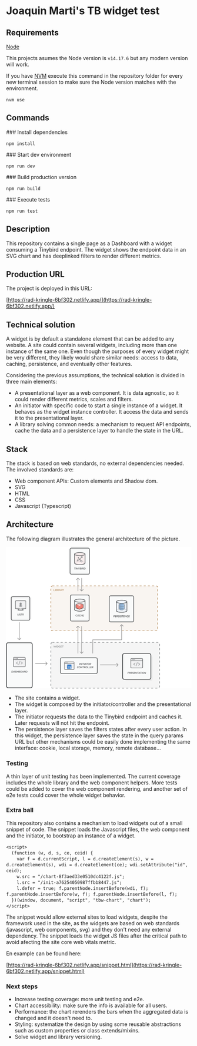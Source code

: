 # Joaquin Marti's TB widget test

## Requirements

[Node](https://nodejs.org/)

This projects asumes the Node version is `v14.17.6` but any modern version will work.

If you have [NVM](https://github.com/creationix/nvm) execute this command in the repository folder for every new terminal session to make sure the Node version matches with the environment.

```
nvm use
```

## Commands

### Install dependencies

```
npm install
```

### Start dev environment

```
npm run dev
```

### Build production version

```
npm run build
```

### Execute tests

```
npm run test
```

## Description

This repository contains a single page as a Dashboard with a widget consuming a Tinybird endpoint. The widget shows the endpoint data in an SVG chart and has deeplinked filters to render different metrics.

## Production URL

The project is deployed in this URL:

[https://rad-kringle-6bf302.netlify.app/](https://rad-kringle-6bf302.netlify.app/)

## Technical solution

A widget is by default a standalone element that can be added to any website. A site could contain several widgets, including more than one instance of the same one. Even though the purposes of every widget might be very different, they  likely would share similar needs: access to data, caching, persistence, and eventually other features.

Considering the previous assumptions, the technical solution is divided in three main elements:

- A presentational layer as a web component. It is data agnostic, so it could render different metrics, scales and filters.
- An initiator with specific code to start a single instance of a widget. It behaves as the widget instance controller. It access the data and sends it to the presentational layer.
- A library solving common needs: a mechanism to request API endpoints, cache the data and a persistence layer to handle the state in the URL.

## Stack

The stack is based on web standards, no external dependencies needed. The involved standards are:

- Web component APIs: Custom elements and Shadow dom.
- SVG
- HTML
- CSS
- Javascript (Typescript)

## Architecture

The following diagram illustrates the general architecture of the picture.

![Architecture diagram](./support/diagram.svg)

- The site contains a widget.
- The widget is composed by the initiator/controller and the presentational layer.
- The initiator requests the data to the Tinybird endpoint and caches it. Later requests will not hit the endpoint.
- The persistence layer saves the filters states after every user action. In this widget, the persistence layer saves the state in the query params URL but other mechanisms could be easily done implementing the same interface: cookie, local storage, memory, remote database...

### Testing

A thin layer of unit testing has been implemented. The current coverage includes the whole library and the web component helpers. More tests could be added to cover the web component rendering, and another set of e2e tests could cover the whole widget behavior.

### Extra ball

This repository also contains a mechanism to load widgets out of a small snippet of code. The snippet loads the Javascript files, the web component and the initiator, to bootstrap an instance of a widget.

```
<script>
  (function (w, d, s, ce, ceid) {
    var f = d.currentScript, l = d.createElement(s), w = d.createElement(s), wdi = d.createElement(ce); wdi.setAttribute("id", ceid);
    w.src = "/chart-8f3aed33e0510dc4122f.js";
    l.src = "/init-a76254050987ffbb8447.js";
    l.defer = true; f.parentNode.insertBefore(wdi, f); f.parentNode.insertBefore(w, f); f.parentNode.insertBefore(l, f);
  })(window, document, "script", "tbw-chart", "chart");
</script>
```

The snippet would allow external sites to load widgets, despite the framework used in the site, as the widgets are based on web standards (javascript, web components, svg) and they don't need any external dependency. The snippet loads the widget JS files after the critical path to avoid afecting the site core web vitals metric.

En example can be found here:

[https://rad-kringle-6bf302.netlify.app/snippet.html](https://rad-kringle-6bf302.netlify.app/snippet.html)

### Next steps

- Increase testing coverage: more unit testing and e2e.
- Chart accessibility: make sure the info is available for all users.
- Performance: the chart rerenders the bars when the aggregated data is changed and it doesn't need to.
- Styling: systematize the design by using some reusable abstractions such as custom properties or class extends/mixins.
- Solve widget and library versioning.